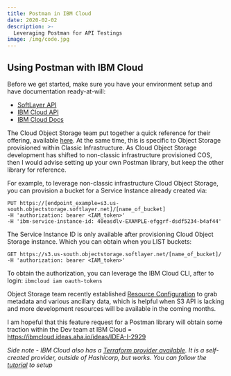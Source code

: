 ```yaml
---
title: Postman in IBM Cloud
date: 2020-02-02
description: >-
  Leveraging Postman for API Testings
image: /img/code.jpg
---
```


## Using Postman with IBM Cloud

Before we get started, make sure you have your environment setup and have documentation ready-at-will:

* [SoftLayer API](https://sldn.softlayer.com/)
* [IBM Cloud API](https://cloud.ibm.com/apidocs)
* [IBM Cloud Docs](https://cloud.ibm.com/docs)

The Cloud Object Storage team put together a quick reference for their offering, available [here](https://cloud.ibm.com/docs/services/cloud-object-storage?topic=cloud-object-storage-postman).  At the same time, this is specific to Object Storage provisioned within Classic Infrastructure.  As Cloud Object Storage development has shifted to non-classic infrastructure provisioned COS, then I would advise setting up your own Postman library, but keep the other library for reference.

For example, to leverage non-classic infrastructure Cloud Object Storage, you can provision a bucket for a Service Instance already created via:
```
PUT https://[endpoint_example=s3.us-south.objectstorage.softlayer.net]/[name_of_bucket]
-H 'authorization: bearer <IAM_token>'
-H 'ibm-service-instance-id: 40easdlv-EXAMPLE-efggrf-dsdf5234-b4af44'
```
The Service Instance ID is only available after provisioning Cloud Object Storage instance.  Which you can obtain when you LIST buckets:
```
GET https://s3.us-south.objectstorage.softlayer.net/[name_of_bucket]/
-H 'authorization: bearer <IAM_token>'
```
To obtain the authorization, you can leverage the IBM Cloud CLI, after to login: `ibmcloud iam oauth-tokens`

Object Storage team recently established [Resource Configuration](https://cloud.ibm.com/apidocs/cos/cos-configuration) to grab metadata and various ancillary data, which is helpful when S3 API is lacking and more development resources will be available in the coming months.

I am hopeful that this feature request for a Postman library will obtain some traction within the Dev team at IBM Cloud = https://ibmcloud.ideas.aha.io/ideas/IDEA-I-2929

*Side note - IBM Cloud also has a [Terraform provider available](https://ibm-cloud.github.io/tf-ibm-docs/).  It is a self-created provider, outside of Hashicorp, but works.  You can follow the [tutorial](https://cloud.ibm.com/docs/terraform?topic=terraform-setup_cli) to setup*
